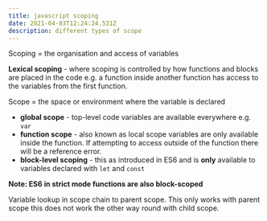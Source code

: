 ```yaml
---
title: javascript scoping
date: 2021-04-03T12:24:24.531Z
description: different types of scope
---
```

<!-- While working on my way through my [complete js course](https://www.udemy.com/course/the-complete-javascript-course/) there has been a few videos on how javascript works behind the scenes.-->

Scoping = the organisation and access of variables

**Lexical scoping** - where scoping is controlled by how functions and blocks are placed in the code e.g. a function inside another function has access to the variables from the first function. 

Scope = the space or environment where the variable is declared

- **global scope** - top-level code variables are available everywhere e.g. `var`
- **function scope** - also known as local scope variables are only available inside the function. If attempting to access outside of the function there will be a reference error.
- **block-level scoping** - this as introduced in ES6 and is **only** available to variables declared with `let` and `const`

**Note: ES6 in strict mode functions are also block-scoped**

Variable lookup in scope chain to parent scope. This only works with parent scope this does not work the other way round with child scope.

<!-- ADD EXAMPLES -->